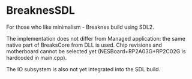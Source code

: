 # BreaknesSDL

For those who like minimalism - Breaknes build using SDL2.

The implementation does not differ from Managed application: the same native part of BreaksCore from DLL is used. Chip revisions and motherboard cannot be selected yet (NESBoard+RP2A03G+RP2C02G is hardcoded in main.cpp).

The IO subsystem is also not yet integrated into the SDL build.
